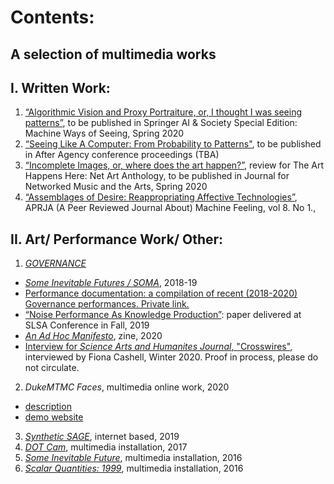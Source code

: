 # Contents: 
## A selection of multimedia works

## I.	Written Work:
1. [“Algorithmic Vision and Proxy Portraiture, or, I thought I was seeing patterns”](https://github.com/rebeccauliasz/prelim-portfolio/blob/master/Uliasz_proxy_portraiture.pdf), to be published in Springer AI & Society Special Edition: Machine Ways of Seeing, Spring 2020
2. [“Seeing Like A Computer: From Probability to Patterns"](https://github.com/rebeccauliasz/prelim-portfolio/blob/master/Uliasz_SeeingLikeAComputer.pdf), to be published in After Agency conference proceedings (TBA) 
3. [“Incomplete Images, or, where does the art happen?”](https://github.com/rebeccauliasz/prelim-portfolio/blob/master/NetArtAnth_review.pdf), review for The Art Happens Here: Net Art Anthology, to be published in Journal for Networked Music and the Arts, Spring 2020
4. [“Assemblages of Desire: Reappropriating Affective Technologies”](https://aprja.net/article/view/115417), APRJA (A Peer Reviewed Journal About) Machine Feeling, vol 8. No 1.,


## II.	Art/ Performance Work/ Other:

1. [*GOVERNANCE*](https://gvnc.tv/)
- [*Some Inevitable Futures / SOMA*](https://gvnc.tv/soma/), 2018-19
- [Performance documentation: a compilation of recent (2018-2020) Governance performances. Private link. ](https://youtu.be/VBhiSi2oNyI)
- [“Noise Performance As Knowledge Production”](https://github.com/rebeccauliasz/prelim-portfolio/blob/master/SLSA%20talk%20-%20GVNC-%20edit.pdf): paper delivered at SLSA Conference in Fall, 2019
- [*An Ad Hoc Manifesto*](https://github.com/rebeccauliasz/prelim-portfolio/blob/master/GVNC-zine.pdf), zine, 2020
- [Interview for *Science Arts and Humanites Journal*, "Crosswires"](https://github.com/rebeccauliasz/prelim-portfolio/blob/master/interview_becca-and-quran_inprocess.pdf), interviewed by Fiona Cashell, Winter 2020. Proof in process, please do not circulate. 
2. *DukeMTMC Faces*, multimedia online work, 2020
- [description](https://github.com/rebeccauliasz/PFSR-DukeFace/blob/master/PFSR/progress-report.md)
- [demo website](http://rebeccauliasz.github.io/objload/)
3. [*Synthetic SAGE*](https://github.com/rebeccauliasz/synthetic-sage-style-transfer/blob/master/overview.md), internet based, 2019
4. [*DOT Cam*](http://rebeccauliasz.com/works/modus-operandi/modus-operandi.html), multimedia installation, 2017
5. [*Some Inevitable Future*](http://rebeccauliasz.com/works/some-inevitable-future/some-inevitable-future.html), multimedia installation, 2016
6. [*Scalar Quantities: 1999*](http://rebeccauliasz.com/works/scalar-quantities/scalar-quantities.html), multimedia installation, 2016 
